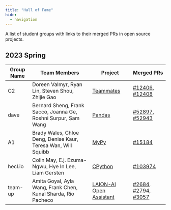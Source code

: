 ```yaml
---
title: "Hall of Fame"
hide:
  - navigation
---
```


A list of student groups with links to their merged PRs in open source projects.

## 2023 Spring

| Group Name | Team Members                                                   | Project                                                               | Merged PRs                                                                                                                                                                                  |
| ---------- | -------------------------------------------------------------- | --------------------------------------------------------------------- | ------------------------------------------------------------------------------------------------------------------------------------------------------------------------------------------- |
| C2         | Doreen Valmyr, Ryan Lin, Steven Shou, Zhijie Gao               | [Teammates](https://github.com/TEAMMATES/teammates)                   | [#12406](https://github.com/TEAMMATES/teammates/pull/12406), [#12408](https://github.com/TEAMMATES/teammates/pull/12408)                                                                    |
| dave       | Bernard Sheng, Frank Sacco, Joanna Ge, Roshni Surpur, Sam Wang | [Pandas](https://github.com/pandas-dev/pandas)                        | [#52897](https://github.com/pandas-dev/pandas/pull/52897), [#52943](https://github.com/pandas-dev/pandas/pull/52943)                                                                        |
| A1         | Brady Wales, Chloe Deng, Denise Kaur, Teresa Wan, Will Squibb  | [MyPy](https://github.com/python/mypy)                                | [#15184](https://github.com/python/mypy/pull/15184)                                                                                                                                         |
| hecl.io    | Colin May, E.j. Ezuma-Ngwu, Hye In Lee, Liam Gersten           | [CPython](https://github.com/python/cpython)                          | [#103974](https://github.com/python/cpython/pull/103974)                                                                                                                                    |
| team-up    | Amita Goyal, Ayla Wang, Frank Chen, Kunal Sharda, Rio Pacheco  | [LAION-AI Open Assistant](https://github.com/LAION-AI/Open-Assistant) | [#2684](https://github.com/LAION-AI/Open-Assistant/pull/2684), [#2794](https://github.com/LAION-AI/Open-Assistant/pull/2794), [#3057](https://github.com/LAION-AI/Open-Assistant/pull/3057) |

<!-- ## 2023 Fall

| Group Name | Team Members | Project | Merged PRs |
| ---------- | ------------ | ------- | ---------- |

## 2022 Spring

| Group Name | Team Members | Project | Merged PRs |
| ---------- | ------------ | ------- | ---------- | -->
